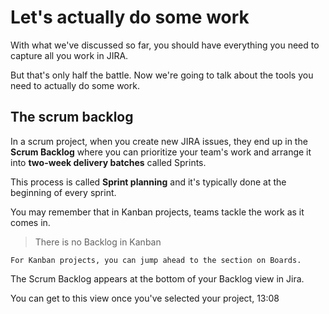 # Let's actually do some work

With what we've discussed so far, you should have everything you need to capture all you work in JIRA.

 

But that's only half the battle. Now we're going to talk about the tools you need to actually do some work.

 

## The scrum backlog

In a scrum project, when you create new JIRA issues, they end up in the **Scrum Backlog** where you can prioritize your team's work and arrange it into **two-week delivery batches** called Sprints.

 

This process is called **Sprint planning** and it's typically done at the beginning of every sprint.

 

You may remember that in Kanban projects, teams tackle the work as it comes in.

> There is no Backlog in Kanban

 

    For Kanban projects, you can jump ahead to the section on Boards.

 

The Scrum Backlog appears at the bottom of your Backlog view in Jira.

You can get to this view once you've selected your project, 13:08
